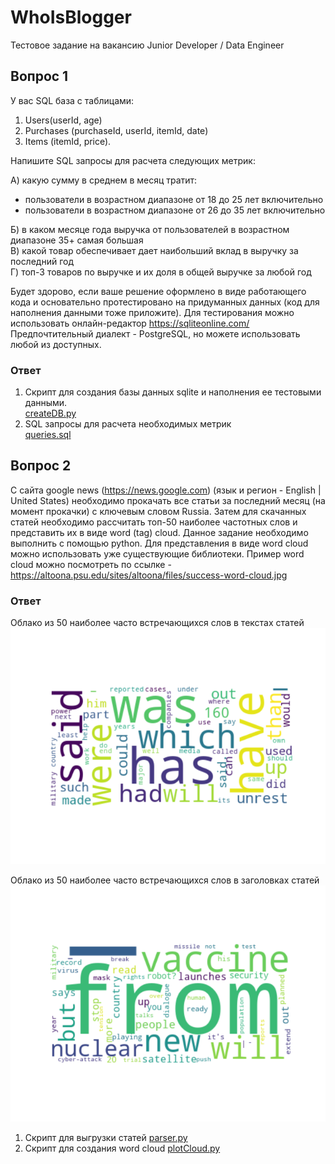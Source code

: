 # WhoIsBlogger

Тестовое задание на вакансию Junior Developer / Data Engineer

## Вопрос 1
У вас SQL база с таблицами:
1) Users(userId, age)
2) Purchases (purchaseId, userId, itemId, date)
3) Items (itemId, price).

Напишите SQL запросы для расчета следующих метрик:

А) какую сумму в среднем в месяц тратит:
- пользователи в возрастном диапазоне от 18 до 25 лет включительно  
- пользователи в возрастном диапазоне от 26 до 35 лет включительно 

Б) в каком месяце года выручка от пользователей в возрастном диапазоне 35+ самая большая   
В) какой товар обеспечивает дает наибольший вклад в выручку за последний год   
Г) топ-3 товаров по выручке и их доля в общей выручке за любой год    

Будет здорово, если ваше решение оформлено в виде работающего кода и основательно протестировано на придуманных данных (код для наполнения данными тоже приложите).
Для тестирования можно использовать онлайн-редактор https://sqliteonline.com/
Предпочтительный диалект - PostgreSQL, но можете использовать любой из доступных.

### Ответ

1. Скрипт для создания базы данных sqlite и наполнения ее тестовыми данными.  
[createDB.py](./1/createDB.py)
2. SQL запросы для расчета необходимых метрик  
[queries.sql](./1/queries.sql)

## Вопрос 2
С сайта google news (https://news.google.com) (язык и регион - English | United States) необходимо
прокачать все статьи за последний месяц (на момент прокачки) с ключевым словом Russia.
Затем для скачанных статей необходимо рассчитать топ-50 наиболее частотных слов и представить их в виде word (tag) cloud.
Данное задание необходимо выполнить с помощью python.
Для представления в виде word cloud можно использовать уже существующие библиотеки.
Пример word cloud можно посмотреть по ссылке -
https://altoona.psu.edu/sites/altoona/files/success-word-cloud.jpg

### Ответ

Облако из 50 наиболее часто встречающихся слов в текстах статей   
![Облако слов из статей](./2/Figure_1.png)  

Облако из 50 наиболее часто встречающихся слов в заголовках статей  
![Облако слов из заголовков](./2/Figure_2.png)

1. Скрипт для выгрузки статей
[parser.py](./2/parser.py)
2. Скрипт для создания word cloud
[plotCloud.py](./2/plotCloud.py)
